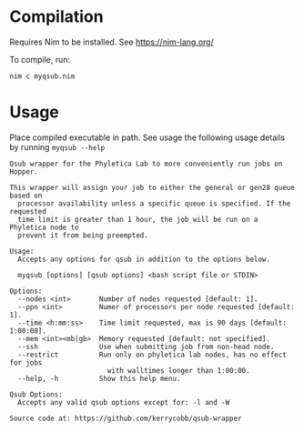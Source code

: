 

# Compilation
Requires Nim to be installed. See https://nim-lang.org/

To compile, run:

`nim c myqsub.nim`

# Usage
Place compiled executable in path.
See usage the following usage details by running `myqsub --help`

```
Qsub wrapper for the Phyletica Lab to more conveniently run jobs on Hopper. 

This wrapper will assign your job to either the general or gen28 queue based on  
  processor availability unless a specific queue is specified. If the requested 
  time limit is greater than 1 hour, the job will be run on a Phyletica node to 
  prevent it from being preempted.

Usage:
  Accepts any options for qsub in addition to the options below.
  
  myqsub [options] [qsub options] <bash script file or STDIN>

Options:
  --nodes <int>       Number of nodes requested [default: 1].
  --ppn <int>         Numer of processors per node requested [default: 1].
  --time <h:mm:ss>    Time limit requested, max is 90 days [default: 1:00:00].
  --mem <int><mb|gb>  Memory requested [default: not specified].
  --ssh               Use when submitting job from non-head node.
  --restrict          Run only on phyletica lab nodes, has no effect for jobs 
                        with walltimes longer than 1:00:00.
  --help, -h          Show this help menu.

Qsub Options:
  Accepts any valid qsub options except for: -l and -W

Source code at: https://github.com/kerrycobb/qsub-wrapper
```
